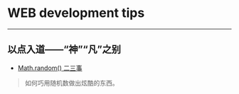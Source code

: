 # WEB development tips
----

## 以点入道——“神”“凡”之别

- [Math.random() 二三事](http://taobaofed.org/blog/2015/12/07/some-thing-about-random/)

> 如何巧用随机数做出炫酷的东西。

